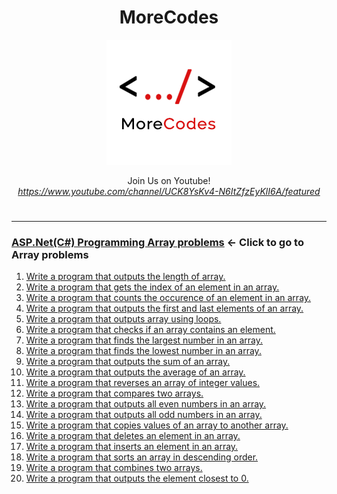<h1 align="center">MoreCodes</h1>
<p align="center"> 
  <img src="/morecodescir.png"/>
</p>

<p align="center">
Join Us on Youtube! <br/>
<i><u>https://www.youtube.com/channel/UCK8YsKv4-N6ItZfzEyKlI6A/featured</u></i>
</p>

#

- - - -
### [ASP.Net(C#) Programming Array problems](../Arrays/) <- Click to go to Array problems

1. <a href="https://github.com/ArjunAranetaCodes/MoreCodes-ASPCSharp/blob/master/Arrays/problem1.cs" target="_blank">Write a program that outputs the length of array.</a>
2. <a href="https://github.com/ArjunAranetaCodes/MoreCodes-ASPCSharp/blob/master/Arrays/problem2.cs" target="_blank">Write a program that gets the index of an element in an array.</a>
3. <a href="https://github.com/ArjunAranetaCodes/MoreCodes-ASPCSharp/blob/master/Arrays/problem3.cs" target="_blank">Write a program that counts the occurence of an element in an array.</a>
4. <a href="https://github.com/ArjunAranetaCodes/MoreCodes-ASPCSharp/blob/master/Arrays/problem4.cs" target="_blank">Write a program that outputs the first and last elements of an array.</a>
5. <a href="https://github.com/ArjunAranetaCodes/MoreCodes-ASPCSharp/blob/master/Arrays/problem5.cs" target="_blank">Write a program that outputs array using loops.</a>
6. <a href="https://github.com/ArjunAranetaCodes/MoreCodes-ASPCSharp/blob/master/Arrays/problem6.cs" target="_blank">Write a program that checks if an array contains an element.</a>
7. <a href="https://github.com/ArjunAranetaCodes/MoreCodes-ASPCSharp/blob/master/Arrays/problem7.cs" target="_blank">Write a program that finds the largest number in an array.</a>
8. <a href="https://github.com/ArjunAranetaCodes/MoreCodes-ASPCSharp/blob/master/Arrays/problem8.cs" target="_blank">Write a program that finds the lowest number in an array.</a>
9. <a href="https://github.com/ArjunAranetaCodes/MoreCodes-ASPCSharp/blob/master/Arrays/problem9.cs" target="_blank">Write a program that outputs the sum of an array.</a>
10. <a href="https://github.com/ArjunAranetaCodes/MoreCodes-ASPCSharp/blob/master/Arrays/problem10.cs" target="_blank">Write a program that outputs the average of an array.</a>
11. <a href="https://github.com/ArjunAranetaCodes/MoreCodes-ASPCSharp/blob/master/Arrays/problem11.cs" target="_blank">Write a program that reverses an array of integer values.</a>
12. <a href="https://github.com/ArjunAranetaCodes/MoreCodes-ASPCSharp/blob/master/Arrays/problem12.cs" target="_blank">Write a program that compares two arrays.</a>
13. <a href="https://github.com/ArjunAranetaCodes/MoreCodes-ASPCSharp/blob/master/Arrays/problem13.cs" target="_blank">Write a program that outputs all even numbers in an array.</a>
14. <a href="https://github.com/ArjunAranetaCodes/MoreCodes-ASPCSharp/blob/master/Arrays/problem14.cs" target="_blank">Write a program that outputs all odd numbers in an array.</a>
15. <a href="https://github.com/ArjunAranetaCodes/MoreCodes-ASPCSharp/blob/master/Arrays/problem15.cs" target="_blank">Write a program that copies values of an array to another array.</a>
16. <a href="https://github.com/ArjunAranetaCodes/MoreCodes-ASPCSharp/blob/master/Arrays/problem16.cs" target="_blank">Write a program that deletes an element in an array.</a>
17. <a href="https://github.com/ArjunAranetaCodes/MoreCodes-ASPCSharp/blob/master/Arrays/problem17.cs" target="_blank">Write a program that inserts an element in an array.</a>
18. <a href="https://github.com/ArjunAranetaCodes/MoreCodes-ASPCSharp/blob/master/Arrays/problem18.cs" target="_blank">Write a program that sorts an array in descending order.</a>
19. <a href="https://github.com/ArjunAranetaCodes/MoreCodes-ASPCSharp/blob/master/Arrays/problem19.cs" target="_blank">Write a program that combines two arrays.</a>
20. <a href="https://github.com/ArjunAranetaCodes/MoreCodes-ASPCSharp/blob/master/Arrays/problem20.cs" target="_blank">Write a program that outputs the element closest to 0.</a>
